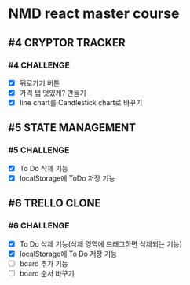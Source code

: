 # NMD react master course

## #4 CRYPTOR TRACKER

### #4 CHALLENGE

- [x] 뒤로가기 버튼
- [x] 가격 탭 멋있게? 만들기
- [x] line chart를 Candlestick chart로 바꾸기

## #5 STATE MANAGEMENT

### #5 CHALLENGE

- [x] To Do 삭제 기능
- [x] localStorage에 ToDo 저장 기능

## #6 TRELLO CLONE

### #6 CHALLENGE

- [x] To Do 삭제 기능(삭제 영역에 드래그하면 삭제되는 기능)
- [x] localStorage에 To Do 저장 기능
- [ ] board 추가 기능
- [ ] board 순서 바꾸기
